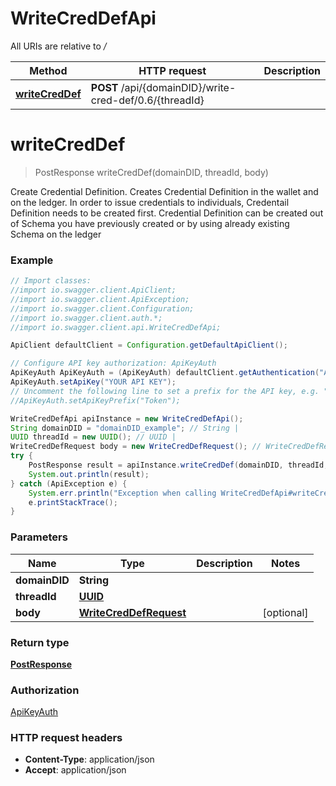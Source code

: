# WriteCredDefApi

All URIs are relative to */*

Method | HTTP request | Description
------------- | ------------- | -------------
[**writeCredDef**](WriteCredDefApi.md#writeCredDef) | **POST** /api/{domainDID}/write-cred-def/0.6/{threadId} | 

<a name="writeCredDef"></a>
# **writeCredDef**
> PostResponse writeCredDef(domainDID, threadId, body)



Create Credential Definition. Creates Credential Definition in the wallet and on the ledger.  In order to issue credentials to individuals, Credentail Definition needs to be created first. Credential Definition can be created out of Schema you have previously created or by using already existing Schema on the ledger                                                           

### Example
```java
// Import classes:
//import io.swagger.client.ApiClient;
//import io.swagger.client.ApiException;
//import io.swagger.client.Configuration;
//import io.swagger.client.auth.*;
//import io.swagger.client.api.WriteCredDefApi;

ApiClient defaultClient = Configuration.getDefaultApiClient();

// Configure API key authorization: ApiKeyAuth
ApiKeyAuth ApiKeyAuth = (ApiKeyAuth) defaultClient.getAuthentication("ApiKeyAuth");
ApiKeyAuth.setApiKey("YOUR API KEY");
// Uncomment the following line to set a prefix for the API key, e.g. "Token" (defaults to null)
//ApiKeyAuth.setApiKeyPrefix("Token");

WriteCredDefApi apiInstance = new WriteCredDefApi();
String domainDID = "domainDID_example"; // String | 
UUID threadId = new UUID(); // UUID | 
WriteCredDefRequest body = new WriteCredDefRequest(); // WriteCredDefRequest | 
try {
    PostResponse result = apiInstance.writeCredDef(domainDID, threadId, body);
    System.out.println(result);
} catch (ApiException e) {
    System.err.println("Exception when calling WriteCredDefApi#writeCredDef");
    e.printStackTrace();
}
```

### Parameters

Name | Type | Description  | Notes
------------- | ------------- | ------------- | -------------
 **domainDID** | **String**|  |
 **threadId** | [**UUID**](.md)|  |
 **body** | [**WriteCredDefRequest**](WriteCredDefRequest.md)|  | [optional]

### Return type

[**PostResponse**](PostResponse.md)

### Authorization

[ApiKeyAuth](../README.md#ApiKeyAuth)

### HTTP request headers

 - **Content-Type**: application/json
 - **Accept**: application/json


